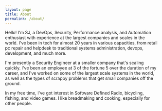 ```yaml
---
layout: page
title: About
permalink: /about/
---
```


Hello! I'm SJ, a DevOps, Security, Performance analysis, and Automation enthusiast with experience at the largest companies and scales in the world. I've been in tech for almost 20 years in various capacities, from retail pc repair and helpdesk to traditional systems administration, devops, development, and much more.

I'm presently a Security Engineer at a smaller company that's scaling quickly. I've been an employee at 3 of the fortune 5 over the duration of my career, and I've worked on some of the largest scale systems in the world, as well as the types of scrappy problems that get small companies off the ground.

In my free time, I've got interest in Software Defined Radio, bicycling, fishing, and video games. I like breadmaking and cooking, especially for other people.
